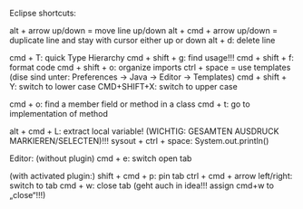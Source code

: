 Eclipse shortcuts:

alt + arrow up/down = move line up/down
alt + cmd + arrow up/down = duplicate line and stay with cursor either up or down
alt + d: delete line

cmd + T: quick Type Hierarchy
cmd + shift + g: find usage!!!
cmd + shift + f: format code
cmd + shift + o: organize imports
ctrl + space = use templates (dise sind unter: Preferences → Java → Editor → Templates)
cmd + shift + Y: switch to lower case
CMD+SHIFT+X: switch to upper case

cmd + o: find a member field or method in a class
cmd + t: go to implementation of method

alt + cmd + L: extract local variable! (WICHTIG: GESAMTEN AUSDRUCK MARKIEREN/SELECTEN)!!!
sysout + ctrl + space: System.out.println() 


Editor:
(without plugin)
cmd + e: switch open tab

(with activated plugin:)
shift + cmd + p: pin tab
ctrl + cmd + arrow left/right: switch to tab 
cmd + w: close tab (geht auch in idea!!! assign cmd+w to „close“!!!)


    